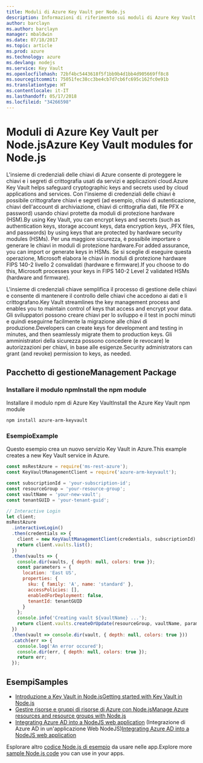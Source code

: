 ```yaml
---
title: Moduli di Azure Key Vault per Node.js
description: Informazioni di riferimento sui moduli di Azure Key Vault per Node.js
author: barclayn
ms.author: barclayn
manager: mbaldwin
ms.date: 07/18/2017
ms.topic: article
ms.prod: azure
ms.technology: azure
ms.devlang: nodejs
ms.service: Key Vault
ms.openlocfilehash: 72bf4bc5443618f5f1bb9b4d1bb4d905669ff8c8
ms.sourcegitcommit: 75051fec38cc3be4cb7d7cb6fc695c162fc0e91b
ms.translationtype: HT
ms.contentlocale: it-IT
ms.lasthandoff: 05/17/2018
ms.locfileid: "34266598"
---
```

# <a name="azure-key-vault-modules-for-nodejs"></a><span data-ttu-id="23011-103">Moduli di Azure Key Vault per Node.js</span><span class="sxs-lookup"><span data-stu-id="23011-103">Azure Key Vault modules for Node.js</span></span>

<span data-ttu-id="23011-104">L'insieme di credenziali delle chiavi di Azure consente di proteggere le chiavi e i segreti di crittografia usati da servizi e applicazioni cloud.</span><span class="sxs-lookup"><span data-stu-id="23011-104">Azure Key Vault helps safeguard cryptographic keys and secrets used by cloud applications and services.</span></span> <span data-ttu-id="23011-105">Con l'insieme di credenziali delle chiavi è possibile crittografare chiavi e segreti (ad esempio, chiavi di autenticazione, chiavi dell'account di archiviazione, chiavi di crittografia dati, file PFX e password) usando chiavi protette da moduli di protezione hardware (HSM).</span><span class="sxs-lookup"><span data-stu-id="23011-105">By using Key Vault, you can encrypt keys and secrets (such as authentication keys, storage account keys, data encryption keys, .PFX files, and passwords) by using keys that are protected by hardware security modules (HSMs).</span></span> <span data-ttu-id="23011-106">Per una maggiore sicurezza, è possibile importare o generare le chiavi in moduli di protezione hardware.</span><span class="sxs-lookup"><span data-stu-id="23011-106">For added assurance, you can import or generate keys in HSMs.</span></span> <span data-ttu-id="23011-107">Se si sceglie di eseguire questa operazione, Microsoft elabora le chiavi in moduli di protezione hardware FIPS 140-2 livello 2 convalidati (hardware e firmware).</span><span class="sxs-lookup"><span data-stu-id="23011-107">If you choose to do this, Microsoft processes your keys in FIPS 140-2 Level 2 validated HSMs (hardware and firmware).</span></span>

<span data-ttu-id="23011-108">L'insieme di credenziali chiave semplifica il processo di gestione delle chiavi e consente di mantenere il controllo delle chiavi che accedono ai dati e li crittografano.</span><span class="sxs-lookup"><span data-stu-id="23011-108">Key Vault streamlines the key management process and enables you to maintain control of keys that access and encrypt your data.</span></span> <span data-ttu-id="23011-109">Gli sviluppatori possono creare chiavi per lo sviluppo e il test in pochi minuti e quindi eseguirne facilmente la migrazione alle chiavi di produzione.</span><span class="sxs-lookup"><span data-stu-id="23011-109">Developers can create keys for development and testing in minutes, and then seamlessly migrate them to production keys.</span></span> <span data-ttu-id="23011-110">Gli amministratori della sicurezza possono concedere (e revocare) le autorizzazioni per chiavi, in base alle esigenze.</span><span class="sxs-lookup"><span data-stu-id="23011-110">Security administrators can grant (and revoke) permission to keys, as needed.</span></span>

## <a name="management-package"></a><span data-ttu-id="23011-111">Pacchetto di gestione</span><span class="sxs-lookup"><span data-stu-id="23011-111">Management Package</span></span>

### <a name="install-the-npm-module"></a><span data-ttu-id="23011-112">Installare il modulo npm</span><span class="sxs-lookup"><span data-stu-id="23011-112">Install the npm module</span></span> 

<span data-ttu-id="23011-113">Installare il modulo npm di Azure Key Vault</span><span class="sxs-lookup"><span data-stu-id="23011-113">Install the Azure Key Vault npm module</span></span>

```bash
npm install azure-arm-keyvault
```

### <a name="example"></a><span data-ttu-id="23011-114">Esempio</span><span class="sxs-lookup"><span data-stu-id="23011-114">Example</span></span>

<span data-ttu-id="23011-115">Questo esempio crea un nuovo servizio Key Vault in Azure.</span><span class="sxs-lookup"><span data-stu-id="23011-115">This example creates a new Key Vault service in Azure.</span></span>

```javascript
const msRestAzure = require('ms-rest-azure');
const KeyVaultManagementClient = require('azure-arm-keyvault');

const subscriptionId = 'your-subscription-id';
const resourceGroup = 'your-resource-group';
const vaultName = 'your-new-vault';
const tenantGUID = 'your-tenant-guid';

// Interactive Login
let client;
msRestAzure
  .interactiveLogin()
  .then(credentials => {
    client = new KeyVaultManagementClient(credentials, subscriptionId);
    return client.vaults.list();
  })
  .then(vaults => {
    console.dir(vaults, { depth: null, colors: true });
    const parameters = {
      location: 'East US',
      properties: {
        sku: { family: 'A', name: 'standard' },
        accessPolicies: [],
        enabledForDeployment: false,
        tenantId: tenantGUID
      }
    };
    console.info('Creating vault ${vaultName} ...');
    return client.vaults.createOrUpdate(resourceGroup, vaultName, parameters);
  })
  .then(vault => console.dir(vault, { depth: null, colors: true }))
  .catch(err => {
    console.log('An error occured');
    console.dir(err, { depth: null, colors: true });
    return err;
  });
```

## <a name="samples"></a><span data-ttu-id="23011-116">Esempi</span><span class="sxs-lookup"><span data-stu-id="23011-116">Samples</span></span>

- [<span data-ttu-id="23011-117">Introduzione a Key Vault in Node.js</span><span class="sxs-lookup"><span data-stu-id="23011-117">Getting started with Key Vault in Node.js</span></span>](https://azure.microsoft.com/resources/samples/key-vault-node-getting-started/)
- [<span data-ttu-id="23011-118">Gestire risorse e gruppi di risorse di Azure con Node.js</span><span class="sxs-lookup"><span data-stu-id="23011-118">Manage Azure resources and resource groups with Node.js</span></span>](https://azure.microsoft.com/resources/samples/resource-manager-node-resources-and-groups/) 
- <span data-ttu-id="23011-119">[Integrating Azure AD into a NodeJS web application](https://azure.microsoft.com/resources/samples/active-directory-node-webapp-openidconnect/) (Integrazione di Azure AD in un'applicazione Web NodeJS)</span><span class="sxs-lookup"><span data-stu-id="23011-119">[Integrating Azure AD into a NodeJS web application](https://azure.microsoft.com/resources/samples/active-directory-node-webapp-openidconnect/)</span></span> 

<span data-ttu-id="23011-120">Esplorare altro [codice Node.js di esempio](https://azure.microsoft.com/resources/samples/?platform=nodejs) da usare nelle app.</span><span class="sxs-lookup"><span data-stu-id="23011-120">Explore more [sample Node.js code](https://azure.microsoft.com/resources/samples/?platform=nodejs) you can use in your apps.</span></span>

